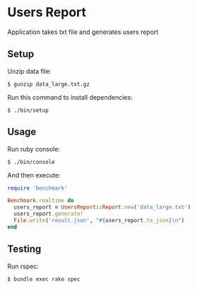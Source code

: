 # Users Report

Application takes txt file and generates users report

## Setup

Unzip data file:

    $ gunzip data_large.txt.gz

Run this command to install dependencies:

    $ ./bin/setup

## Usage

Run ruby console:

    $ ./bin/console

And then execute:
```ruby
require 'benchmark'

Benchmark.realtime do
  users_report = UsersReport::Report.new('data_large.txt')
  users_report.generate!
  File.write('result.json', "#{users_report.to_json}\n")
end
```

## Testing

Run rspec:

    $ bundle exec rake spec
